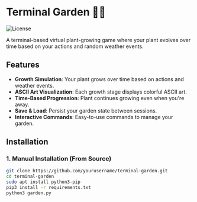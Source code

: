 # Terminal Garden 🌱🌸

![License](https://img.shields.io/badge/license-MIT-green)

A terminal-based virtual plant-growing game where your plant evolves over time based on your actions and random weather events.

## Features

- **Growth Simulation**: Your plant grows over time based on actions and weather events.
- **ASCII Art Visualization**: Each growth stage displays colorful ASCII art.
- **Time-Based Progression**: Plant continues growing even when you're away.
- **Save & Load**: Persist your garden state between sessions.
- **Interactive Commands**: Easy-to-use commands to manage your garden.

## Installation

### 1. Manual Installation (From Source)

```bash
git clone https://github.com/yourusername/terminal-garden.git
cd terminal-garden
sudo apt install python3-pip
pip3 install -r requirements.txt
python3 garden.py
```
